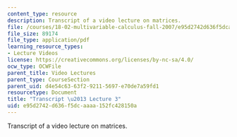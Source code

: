 ```yaml
---
content_type: resource
description: Transcript of a video lecture on matrices.
file: /courses/18-02-multivariable-calculus-fall-2007/e95d2742d636f5dcaaaa152fc428150a_18_022007L03.pdf
file_size: 89174
file_type: application/pdf
learning_resource_types:
- Lecture Videos
license: https://creativecommons.org/licenses/by-nc-sa/4.0/
ocw_type: OCWFile
parent_title: Video Lectures
parent_type: CourseSection
parent_uid: d4e54c63-63f2-9211-5697-e70de7a59fd1
resourcetype: Document
title: "Transcript \u2013 Lecture 3"
uid: e95d2742-d636-f5dc-aaaa-152fc428150a
---
```

Transcript of a video lecture on matrices.